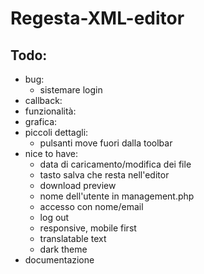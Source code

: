 # Regesta-XML-editor

## Todo:

- bug:
  - sistemare login
- callback:
- funzionalità:
- grafica:
- piccoli dettagli:
  - pulsanti move fuori dalla toolbar
- nice to have:
  - data di caricamento/modifica dei file
  - tasto salva che resta nell'editor
  - download preview
  - nome dell'utente in management.php
  - accesso con nome/email
  - log out
  - responsive, mobile first
  - translatable text
  - dark theme
- documentazione
